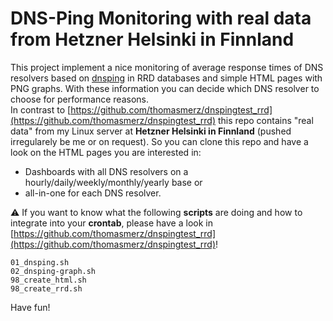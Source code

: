 # DNS-Ping Monitoring with real data from Hetzner Helsinki in Finnland
This project implement a nice monitoring of average response times of DNS resolvers based on [dnsping](https://dnsdiag.org/) in RRD databases and simple HTML pages with PNG graphs. With these information you can decide which DNS resolver to choose for performance reasons.  
In contrast to [https://github.com/thomasmerz/dnspingtest_rrd](https://github.com/thomasmerz/dnspingtest_rrd) this repo contains "real data" from my Linux server at **Hetzner Helsinki in Finnland** (pushed irregularely be me or on request). So you can clone this repo and have a look on the HTML pages you are interested in:  
- Dashboards with all DNS resolvers on a hourly/daily/weekly/monthly/yearly base or  
- all-in-one for each DNS resolver.  

⚠️  If you want to know what the following **scripts** are doing and how to integrate into your **crontab**, please have a look in [https://github.com/thomasmerz/dnspingtest_rrd](https://github.com/thomasmerz/dnspingtest_rrd)!

```
01_dnsping.sh
02_dnsping-graph.sh
98_create_html.sh
98_create_rrd.sh
```

Have fun!


